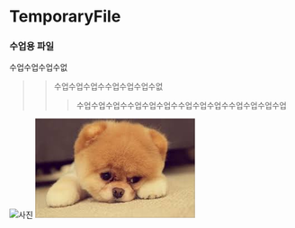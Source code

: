 # TemporaryFile

### 수업용 파일

수업수업수업수없
>>수업수업수업수수업수업수업수없
>>>수업수업수업수수업수업수업수수업수업수업수수업수업수업수업

![사진](http://www.bloter.net/wp-content/uploads/2016/08/%EC%8A%A4%EB%A7%88%ED%8A%B8%ED%8F%B0-%EC%82%AC%EC%A7%84.jpg) ![강아지](https://github.com/leeyh565/TemporaryFile/blob/main/%EB%8B%A4%EC%9A%B4%EB%A1%9C%EB%93%9C.jpg?raw=true)
